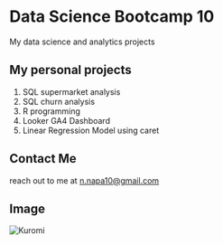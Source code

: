 # Data Science Bootcamp 10
My data science and analytics projects

## My personal projects

1. SQL supermarket analysis
2. SQL churn analysis
3. R programming
4. Looker GA4 Dashboard
5. Linear Regression Model using caret
   
## Contact Me
reach out to me at n.napa10@gmail.com

## Image
![Kuromi](https://japanbite.com/cdn/shop/articles/kuromi--uh-huh-uh-huh-this-is-the-perfect-pose-yeah-kuromi-579863.jpg?v=1731238902)
